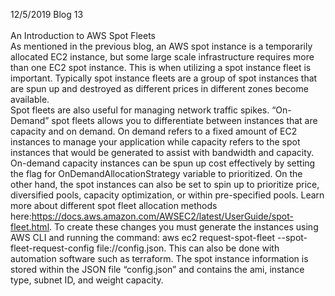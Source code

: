 12/5/2019 Blog 13<br><br>
An Introduction to AWS Spot Fleets<br>
As mentioned in the previous blog, an AWS spot instance is a temporarily allocated EC2 instance, but some large scale infrastructure requires more than one EC2 spot instance. This is when utilizing a spot instance fleet is important. Typically spot instance fleets are a group of spot instances that are spun up and destroyed as different prices in different zones become available. <br>
Spot fleets are also useful for managing network traffic spikes. “On-Demand” spot fleets allows you to differentiate between instances that are capacity and on demand. On demand refers to a fixed amount of EC2 instances to manage your application while capacity refers to the spot instances that would be generated to assist with bandwidth and capacity. On-demand capacity instances can be spun up cost effectively by setting the flag for OnDemandAllocationStrategy variable to prioritized. On the other hand, the spot instances can also be set to spin up to prioritize price, diversified pools, capacity optimization, or within pre-specified pools. Learn more about different spot fleet allocation methods here:https://docs.aws.amazon.com/AWSEC2/latest/UserGuide/spot-fleet.html. To create these changes you must generate the instances using AWS CLI and running the command: aws ec2 request-spot-fleet --spot-fleet-request-config file://config.json. This can also be done with automation software such as terraform. The spot instance information is stored within the JSON file “config.json” and contains the ami, instance type, subnet ID, and weight capacity.


[jekyll-docs]: https://jekyllrb.com/docs/home
[jekyll-gh]:   https://github.com/jekyll/jekyll
[jekyll-talk]: https://talk.jekyllrb.com/

